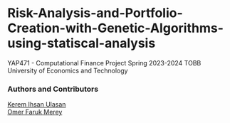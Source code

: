 # Risk-Analysis-and-Portfolio-Creation-with-Genetic-Algorithms-using-statiscal-analysis
YAP471 - Computational Finance Project Spring 2023-2024 TOBB University of Economics and Technology
### Authors and Contributors
[Kerem Ihsan Ulasan](https://github.com/keremiu) \
[Omer Faruk Merey](https://github.com/OmerFarukMerey)

